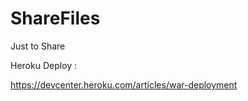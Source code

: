 # ShareFiles
Just to Share



Heroku Deploy :

https://devcenter.heroku.com/articles/war-deployment
